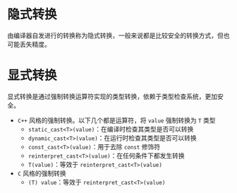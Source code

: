 # 隐式转换

由编译器自发进行的转换称为隐式转换，一般来说都是比较安全的转换方式，但也可能丢失精度。
# 显式转换

显式转换是通过强制转换运算符实现的类型转换，依赖于类型检查系统，更加安全。

* `C++` 风格的强制转换。以下几个都是运算符，将 `value` 强制转换为 `T` 类型
    * `static_cast<T>(value)`：在编译时检查其类型是否可以转换
    * `dynamic_cast<T>(value)`：在运行时检查其类型是否可以转换
    * `const_cast<T>(value)`：用于去除 `const` 修饰符
    * `reinterpret_cast<T>(value)`：在任何条件下都发生转换
    * `T(value)`：等效于 `reinterpret_cast<T>(value)`
* `C` 风格的强制转换
    * `(T) value`：等效于 `reinterpret_cast<T>(value)`
